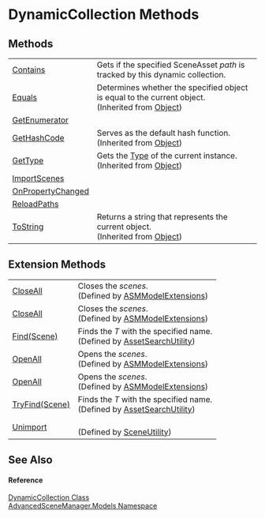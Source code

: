 # DynamicCollection Methods




## Methods
<table>
<tr>
<td><a href="M_AdvancedSceneManager_Models_DynamicCollection_Contains">Contains</a></td>
<td>Gets if the specified SceneAsset <em>path</em> is tracked by this dynamic collection.</td></tr>
<tr>
<td><a href="https://learn.microsoft.com/dotnet/api/system.object.equals#system-object-equals(system-object)" target="_blank" rel="noopener noreferrer">Equals</a></td>
<td>Determines whether the specified object is equal to the current object.<br />(Inherited from <a href="https://learn.microsoft.com/dotnet/api/system.object" target="_blank" rel="noopener noreferrer">Object</a>)</td></tr>
<tr>
<td><a href="M_AdvancedSceneManager_Models_DynamicCollection_GetEnumerator">GetEnumerator</a></td>
<td> </td></tr>
<tr>
<td><a href="https://learn.microsoft.com/dotnet/api/system.object.gethashcode" target="_blank" rel="noopener noreferrer">GetHashCode</a></td>
<td>Serves as the default hash function.<br />(Inherited from <a href="https://learn.microsoft.com/dotnet/api/system.object" target="_blank" rel="noopener noreferrer">Object</a>)</td></tr>
<tr>
<td><a href="https://learn.microsoft.com/dotnet/api/system.object.gettype" target="_blank" rel="noopener noreferrer">GetType</a></td>
<td>Gets the <a href="https://learn.microsoft.com/dotnet/api/system.type" target="_blank" rel="noopener noreferrer">Type</a> of the current instance.<br />(Inherited from <a href="https://learn.microsoft.com/dotnet/api/system.object" target="_blank" rel="noopener noreferrer">Object</a>)</td></tr>
<tr>
<td><a href="M_AdvancedSceneManager_Models_DynamicCollection_ImportScenes">ImportScenes</a></td>
<td> </td></tr>
<tr>
<td><a href="M_AdvancedSceneManager_Models_DynamicCollection_OnPropertyChanged">OnPropertyChanged</a></td>
<td> </td></tr>
<tr>
<td><a href="M_AdvancedSceneManager_Models_DynamicCollection_ReloadPaths">ReloadPaths</a></td>
<td> </td></tr>
<tr>
<td><a href="https://learn.microsoft.com/dotnet/api/system.object.tostring" target="_blank" rel="noopener noreferrer">ToString</a></td>
<td>Returns a string that represents the current object.<br />(Inherited from <a href="https://learn.microsoft.com/dotnet/api/system.object" target="_blank" rel="noopener noreferrer">Object</a>)</td></tr>
</table>

## Extension Methods
<table>
<tr>
<td><a href="M_AdvancedSceneManager_Models_ASMModelExtensions_CloseAll">CloseAll</a></td>
<td>Closes the <em>scenes</em>.<br />(Defined by <a href="T_AdvancedSceneManager_Models_ASMModelExtensions">ASMModelExtensions</a>)</td></tr>
<tr>
<td><a href="M_AdvancedSceneManager_Models_ASMModelExtensions_CloseAll_1">CloseAll</a></td>
<td>Closes the <em>scenes</em>.<br />(Defined by <a href="T_AdvancedSceneManager_Models_ASMModelExtensions">ASMModelExtensions</a>)</td></tr>
<tr>
<td><a href="M_AdvancedSceneManager_Utility_AssetSearchUtility_Find__1">Find(Scene)</a></td>
<td>Finds the <em>T</em> with the specified name.<br />(Defined by <a href="T_AdvancedSceneManager_Utility_AssetSearchUtility">AssetSearchUtility</a>)</td></tr>
<tr>
<td><a href="M_AdvancedSceneManager_Models_ASMModelExtensions_OpenAll">OpenAll</a></td>
<td>Opens the <em>scenes</em>.<br />(Defined by <a href="T_AdvancedSceneManager_Models_ASMModelExtensions">ASMModelExtensions</a>)</td></tr>
<tr>
<td><a href="M_AdvancedSceneManager_Models_ASMModelExtensions_OpenAll_1">OpenAll</a></td>
<td>Opens the <em>scenes</em>.<br />(Defined by <a href="T_AdvancedSceneManager_Models_ASMModelExtensions">ASMModelExtensions</a>)</td></tr>
<tr>
<td><a href="M_AdvancedSceneManager_Utility_AssetSearchUtility_TryFind__1">TryFind(Scene)</a></td>
<td>Finds the <em>T</em> with the specified name.<br />(Defined by <a href="T_AdvancedSceneManager_Utility_AssetSearchUtility">AssetSearchUtility</a>)</td></tr>
<tr>
<td><a href="M_AdvancedSceneManager_Utility_SceneUtility_Unimport_2">Unimport</a></td>
<td><br />(Defined by <a href="T_AdvancedSceneManager_Utility_SceneUtility">SceneUtility</a>)</td></tr>
</table>

## See Also


#### Reference
<a href="T_AdvancedSceneManager_Models_DynamicCollection">DynamicCollection Class</a>  
<a href="N_AdvancedSceneManager_Models">AdvancedSceneManager.Models Namespace</a>  
